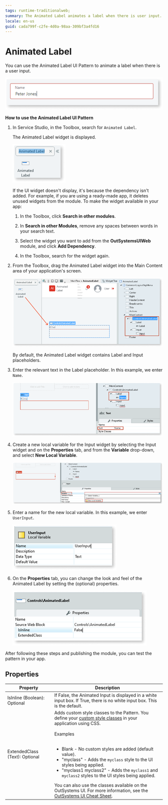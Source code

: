 ```yaml
---
tags: runtime-traditionalweb; 
summary: The Animated Label animates a label when there is user input.
locale: en-us
guid: cada799f-c2fe-4d0a-98aa-309bf3a4fd16
---
```


# Animated Label

You can use the Animated Label UI Pattern to animate a label when there is a user input.

 ![](<images/animatedlabel-10-ss.png>)

**How to use the Animated Label UI Pattern**

1. In Service Studio, in the Toolbox, search for `Animated Label`.

    The Animated Label widget is displayed.

    ![](<images/animatedlabel-7-ss.png>)

    If the UI widget doesn't display, it's because the dependency isn't added. For example, if you are using a ready-made app, it deletes unused widgets from the module. To make the widget available in your app:

    1. In the Toolbox, click **Search in other modules**.

    1. In **Search in other Modules**, remove any spaces between words in your search text.
    
    1. Select the widget you want to add from the **OutSystemsUIWeb** module, and click **Add Dependency**. 
    
    1. In the Toolbox, search for the widget again.

1. From the Toolbox, drag the Animated Label widget into the Main Content area of your application's screen.

    ![](<images/animatedlabel-8-ss.png>)

    By default, the Animated Label widget contains Label and Input placeholders.

1. Enter the relevant text in the Label placeholder. In this example, we enter `Name`.

    ![](<images/animatedlabel-9-ss.png>)

1. Create a new local variable for the Input widget by selecting the Input widget and on the **Properties** tab, and from the **Variable** drop-down, and select **New Local Variable**.

    ![](<images/animatedlabel-1-ss.png>)

1. Enter a name for the new local variable. In this example, we enter `UserInput`.

    ![](<images/animatedlabel-2-ss.png>)

1. On the **Properties** tab, you can change the look and feel of the Animated Label by setting the (optional) properties.

    ![](<images/animatedlabel-3-ss.png>)

After following these steps and publishing the module, you can test the pattern in your app.

## Properties

| **Property** |  **Description** |  
|---|---|
| IsInline (Boolean): Optional |  If False, the Animated Input is displayed in a white input box. If True, there is no white input box. This is the default. |
| ExtendedClass (Text): Optional  |  Adds custom style classes to the Pattern. You define your [custom style classes](../../../look-feel/css.md) in your application using CSS.<br/><br/>Examples<br/><br/> <ul><li>Blank - No custom styles are added (default value).</li><li>"myclass" - Adds the ``myclass`` style to the UI styles being applied.</li><li>"myclass1 myclass2" - Adds the ``myclass1`` and ``myclass2`` styles to the UI styles being applied.</li></ul>You can also use the classes available on the OutSystems UI. For more information, see the [OutSystems UI Cheat Sheet](https://outsystemsui.outsystems.com/OutSystemsUIWebsite/CheatSheet).|

